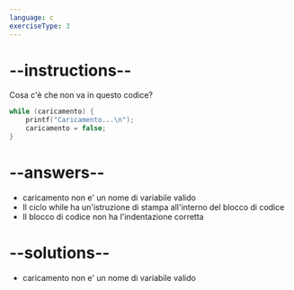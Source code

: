 ```yaml
---
language: c
exerciseType: 3
---
```


# --instructions--

Cosa c'è che non va in questo codice?
```c
while (caricamento) {
    printf("Caricamento...\n");
    caricamento = false;
}
```

# --answers--

- caricamento non e' un nome di variabile valido
- Il ciclo while ha un'istruzione di stampa all'interno del blocco di codice
- Il blocco di codice non ha l'indentazione corretta

# --solutions--

- caricamento non e' un nome di variabile valido
